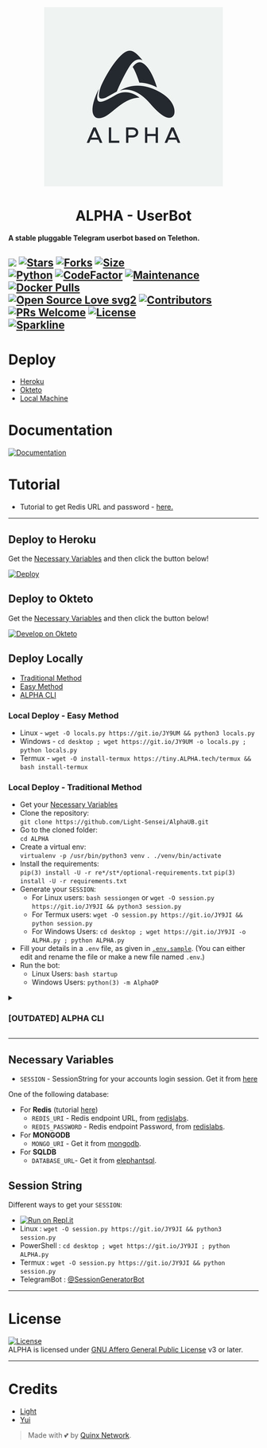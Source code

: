 <p align="center">
  <img src="./resources/extras/logo.readmeALPHA.jpg" alt="Alpha Logo">
</p>
<h1 align="center">
  <b>ALPHA - UserBot</b>
</h1>

<b>A stable pluggable Telegram userbot based on Telethon.</b>

[![](https://img.shields.io/badge/ALPHA-v0.7-darkgreen)](#)
[![Stars](https://img.shields.io/github/stars/Light-Sensei/AlphaUB?style=flat-square&color=yellow)](https://github.com/Light-Sensei/AlphaUB/stargazers)
[![Forks](https://img.shields.io/github/forks/Light-Sensei/AlphaUB?style=flat-square&color=orange)](https://github.com/Light-Sensei/AlphaUB/fork)
[![Size](https://img.shields.io/github/repo-size/Light-Sensei/AlphaUB?style=flat-square&color=green)](https://github.com/Light-Sensei/AlphaUB/)   
[![Python](https://img.shields.io/badge/Python-v3.10.3-blue)](https://www.python.org/)
[![CodeFactor](https://www.codefactor.io/repository/github/Light-Sensei/AlphaUB/badge/main)](https://www.codefactor.io/repository/github/Light-Sensei/AlphaUB/overview/main)
[![Maintenance](https://img.shields.io/badge/Maintained%3F-yes-green.svg)](https://github.com/Light-Sensei/AlphaUB/graphs/commit-activity)
[![Docker Pulls](https://img.shields.io/docker/pulls/theLight-Sensei/AlphaUB?style=flat-square)](https://img.shields.io/docker/pulls/theLight-Sensei/AlphaUB?style=flat-square)   
[![Open Source Love svg2](https://badges.frapsoft.com/os/v2/open-source.svg?v=103)](https://github.com/Light-Sensei/AlphaUB)
[![Contributors](https://img.shields.io/github/contributors/Light-Sensei/AlphaUB?style=flat-square&color=green)](https://github.com/Light-Sensei/AlphaUB/graphs/contributors)
[![PRs Welcome](https://img.shields.io/badge/PRs-welcome-brightgreen.svg?style=flat-square)](https://makeapullrequest.com)
[![License](https://img.shields.io/badge/License-AGPL-blue)](https://github.com/Light-Sensei/AlphaUB/blob/main/LICENSE)   
[![Sparkline](https://stars.medv.io/Light-Sensei/AlphaUB.svg)](https://stars.medv.io/Light-Sensei/AlphaUB)
----

# Deploy
- [Heroku](#deploy-to-heroku)
- [Okteto](#deploy-to-okteto)
- [Local Machine](#deploy-locally)

# Documentation 
[![Documentation](https://img.shields.io/badge/Documentation-ALPHA-blue)](http://ALPHA.tech/)

# Tutorial 

- Tutorial to get Redis URL and password - [here.](./resources/extras/redistut.md)
---

## Deploy to Heroku
Get the [Necessary Variables](#Necessary-Variables) and then click the button below!  

[![Deploy](https://www.herokucdn.com/deploy/button.svg)](https://deploy.Light-Sensei/AlphaUB.tech)

## Deploy to Okteto
Get the [Necessary Variables](#Necessary-Variables) and then click the button below!

[![Develop on Okteto](https://okteto.com/develop-okteto.svg)](https://cloud.okteto.com/deploy?repository=https://github.com/Light-Sensei/AlphaUB)

## Deploy Locally
- [Traditional Method](#local-deploy---traditional-method)
- [Easy Method](#local-deploy---easy-method)
- [ALPHA CLI](#ALPHA-cli)

### Local Deploy - Easy Method
- Linux - `wget -O locals.py https://git.io/JY9UM && python3 locals.py`
- Windows - `cd desktop ; wget https://git.io/JY9UM -o locals.py ; python locals.py`
- Termux - `wget -O install-termux https://tiny.ALPHA.tech/termux && bash install-termux`

### Local Deploy - Traditional Method
- Get your [Necessary Variables](#Necessary-Variables)
- Clone the repository:    
`git clone https://github.com/Light-Sensei/AlphaUB.git`
- Go to the cloned folder:    
`cd ALPHA`
- Create a virtual env:      
`virtualenv -p /usr/bin/python3 venv`
`. ./venv/bin/activate`
- Install the requirements:      
`pip(3) install -U -r re*/st*/optional-requirements.txt`
`pip(3) install -U -r requirements.txt`
- Generate your `SESSION`:
  - For Linux users:
    `bash sessiongen`
     or
    `wget -O session.py https://git.io/JY9JI && python3 session.py`
  - For Termux users:
    `wget -O session.py https://git.io/JY9JI && python session.py`
  - For Windows Users:
    `cd desktop ; wget https://git.io/JY9JI -o ALPHA.py ; python ALPHA.py`
- Fill your details in a `.env` file, as given in [`.env.sample`](https://github.com/Light-Sensei/AlphaUB/blob/main/.env.sample).
(You can either edit and rename the file or make a new file named `.env`.)
- Run the bot:
  - Linux Users:
   `bash startup`
  - Windows Users:
    `python(3) -m AlphaOP`
<details>
<summary><h3>[OUTDATED] ALPHA CLI</h3></summary>

[ALPHA CLI](https://github.com/BLUE-DEVIL1134/ALPHACli) is a command-line interface for deploying ALPHA.   

- **Installing** -    
Run the following code on a terminal, with curl installed.   
`ver=$(curl https://raw.githubusercontent.com/BLUE-DEVIL1134/ALPHACli/main/version.txt) && curl -L -o ALPHA https://github.com/BLUE-DEVIL1134/ALPHACli/releases/download/$ver/ALPHA.exe`
OR
Go to [ALPHACli](https://github.com/BLUE-DEVIL1134/ALPHACli) and install the version release from the Github Releases. Add the executable to your system path as specified in the [Readme](https://github.com/BLUE-DEVIL1134/ALPHACli#how-to-use-ALPHAcli-).   

- **Documentation** -
Take a look at the [`docs`](https://blue-devil1134.github.io/ALPHACli/) for more detailed information.
</details>

---
## Necessary Variables
- `SESSION` - SessionString for your accounts login session. Get it from [here](#Session-String)

One of the following database:
- For **Redis** (tutorial [here](./resources/extras/redistut.md))
  - `REDIS_URI` - Redis endpoint URL, from [redislabs](http://redislabs.com/).
  - `REDIS_PASSWORD` - Redis endpoint Password, from [redislabs](http://redislabs.com/).
- For **MONGODB**
  - `MONGO_URI` - Get it from [mongodb](https://mongodb.com/atlas).
- For **SQLDB**
  - `DATABASE_URL`- Get it from [elephantsql](https://elephantsql.com).

## Session String
Different ways to get your `SESSION`:
* [![Run on Repl.it](https://replit.com/badge/github/Light-Sensei/AlphaUB)](https://replit.com/@Light-Sensei/AlphaUBStringSession)
* Linux : `wget -O session.py https://git.io/JY9JI && python3 session.py`
* PowerShell : `cd desktop ; wget https://git.io/JY9JI ; python ALPHA.py`
* Termux : `wget -O session.py https://git.io/JY9JI && python session.py`
* TelegramBot : [@SessionGeneratorBot](https://t.me/SessionGeneratorBot)

---

# License
[![License](https://www.gnu.org/graphics/agplv3-155x51.png)](LICENSE)   
ALPHA is licensed under [GNU Affero General Public License](https://www.gnu.org/licenses/agpl-3.0.en.html) v3 or later.

---

# Credits
* [Light](https://github/Light-Sensei)
* [Yui](https://github/yuisakura)

> Made with 💕 by [Quinx Network](https://t.me/Quinx_Network).    

